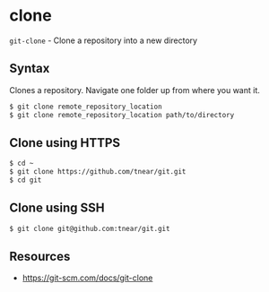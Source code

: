 # clone

`git-clone` - Clone a repository into a new directory

## Syntax
Clones a repository. Navigate one folder up from where you want it.

```bash
$ git clone remote_repository_location
$ git clone remote_repository_location path/to/directory
```

## Clone using HTTPS
```bash
$ cd ~
$ git clone https://github.com/tnear/git.git
$ cd git
```

## Clone using SSH
```bash
$ git clone git@github.com:tnear/git.git
```

## Resources
- https://git-scm.com/docs/git-clone
